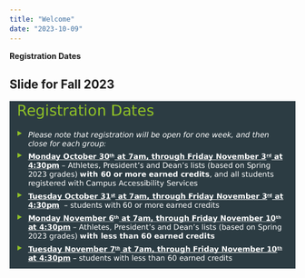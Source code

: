 ```yaml
---
title: "Welcome"
date: "2023-10-09"
---
```


**Registration Dates**

## Slide for Fall 2023

![2023 Reg Dates](./reg-dates-fall-2023.png)
